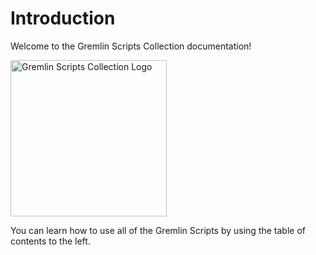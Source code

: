 <!-- markdownlint-disable MD033 -->
# Introduction

Welcome to the Gremlin Scripts Collection documentation!

<img alt="Gremlin Scripts Collection Logo" src="./images/Gremlin Scripts Logo.svg" width="250" />

You can learn how to use all of the Gremlin Scripts by using the table of contents to the left.
